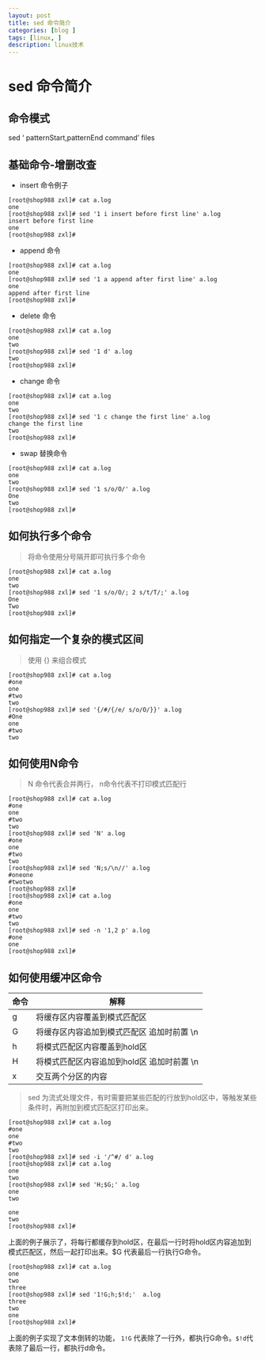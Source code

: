 ```yaml
---
layout: post
title: sed 命令简介 
categories: [blog ]
tags: [linux, ]
description: linux技术
---
```


#  sed 命令简介

## 命令模式

sed  ‘ patternStart,patternEnd command’  files



## 基础命令-增删改查

- insert 命令例子

```shell
[root@shop988 zxl]# cat a.log 
one
[root@shop988 zxl]# sed '1 i insert before first line' a.log 
insert before first line
one
[root@shop988 zxl]# 
```

- append 命令

```shell
[root@shop988 zxl]# cat a.log 
one
[root@shop988 zxl]# sed '1 a append after first line' a.log 
one
append after first line
[root@shop988 zxl]# 
```

- delete 命令

```shel
[root@shop988 zxl]# cat a.log 
one
two
[root@shop988 zxl]# sed '1 d' a.log 
two
[root@shop988 zxl]# 
```

- change 命令

```she
[root@shop988 zxl]# cat a.log 
one
two
[root@shop988 zxl]# sed '1 c change the first line' a.log 
change the first line
two
[root@shop988 zxl]# 
```

- swap 替换命令

```she	
[root@shop988 zxl]# cat a.log 
one
two
[root@shop988 zxl]# sed '1 s/o/O/' a.log 
One
two
[root@shop988 zxl]# 
```

##  如何执行多个命令

> 将命令使用分号隔开即可执行多个命令

```shell
[root@shop988 zxl]# cat a.log 
one
two
[root@shop988 zxl]# sed '1 s/o/O/; 2 s/t/T/;' a.log 
One
Two
[root@shop988 zxl]# 
```

##  如何指定一个复杂的模式区间

> 使用 {} 来组合模式

```shell
[root@shop988 zxl]# cat a.log 
#one
one
#two
two
[root@shop988 zxl]# sed '{/#/{/e/ s/o/O/}}' a.log 
#One
one
#two
two
```

##  如何使用N命令

> N 命令代表合并两行， n命令代表不打印模式匹配行

```shell
[root@shop988 zxl]# cat a.log 
#one
one
#two
two
[root@shop988 zxl]# sed 'N' a.log 
#one
one
#two
two
[root@shop988 zxl]# sed 'N;s/\n//' a.log 
#oneone
#twotwo
[root@shop988 zxl]# 
[root@shop988 zxl]# cat a.log 
#one
one
#two
two
[root@shop988 zxl]# sed -n '1,2 p' a.log 
#one
one
[root@shop988 zxl]# 
```



## 如何使用缓冲区命令

| 命令   | 解释                        |
| ---- | ------------------------- |
| g    | 将缓存区内容覆盖到模式匹配区            |
| G    | 将缓存区内容追加到模式匹配区   追加时前置 \n |
| h    | 将模式匹配区内容覆盖到hold区          |
| H    | 将模式匹配区内容追加到hold区 追加时前置 \n |
| x    | 交互两个分区的内容                 |



> sed 为流式处理文件，有时需要把某些匹配的行放到hold区中，等触发某些条件时，再附加到模式匹配区打印出来。

```shell
[root@shop988 zxl]# cat a.log 
#one
one
#two
two
[root@shop988 zxl]# sed -i '/^#/ d' a.log 
[root@shop988 zxl]# cat a.log 
one
two
[root@shop988 zxl]# sed 'H;$G;' a.log 
one
two

one
two
[root@shop988 zxl]# 
```

上面的例子展示了，将每行都缓存到hold区，在最后一行时将hold区内容追加到模式匹配区，然后一起打印出来。$G 代表最后一行执行G命令。

```shell
[root@shop988 zxl]# cat a.log 
one
two
three
[root@shop988 zxl]# sed '1!G;h;$!d;'  a.log 
three
two
one
[root@shop988 zxl]# 
```

上面的例子实现了文本倒转的功能， `1!G` 代表除了一行外，都执行G命令。`$!d`代表除了最后一行，都执行d命令。

